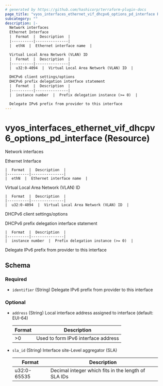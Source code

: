 ```yaml
---
# generated by https://github.com/hashicorp/terraform-plugin-docs
page_title: "vyos_interfaces_ethernet_vif_dhcpv6_options_pd_interface Resource - vyos"
subcategory: ""
description: |-
  Network interfaces
  Ethernet Interface
  |  Format  |  Description  |
  |----------|---------------|
  |  ethN  |  Ethernet interface name  |

  Virtual Local Area Network (VLAN) ID
  |  Format  |  Description  |
  |----------|---------------|
  |  u32:0-4094  |  Virtual Local Area Network (VLAN) ID  |

  DHCPv6 client settings/options
  DHCPv6 prefix delegation interface statement
  |  Format  |  Description  |
  |----------|---------------|
  |  instance number  |  Prefix delegation instance (>= 0)  |

  Delegate IPv6 prefix from provider to this interface
---
```


# vyos_interfaces_ethernet_vif_dhcpv6_options_pd_interface (Resource)

Network interfaces

Ethernet Interface

    |  Format  |  Description  |
    |----------|---------------|
    |  ethN  |  Ethernet interface name  |

Virtual Local Area Network (VLAN) ID

    |  Format  |  Description  |
    |----------|---------------|
    |  u32:0-4094  |  Virtual Local Area Network (VLAN) ID  |

DHCPv6 client settings/options

DHCPv6 prefix delegation interface statement

    |  Format  |  Description  |
    |----------|---------------|
    |  instance number  |  Prefix delegation instance (>= 0)  |

Delegate IPv6 prefix from provider to this interface



<!-- schema generated by tfplugindocs -->
## Schema

### Required

- `identifier` (String) Delegate IPv6 prefix from provider to this interface

### Optional

- `address` (String) Local interface address assigned to interface (default: EUI-64)

    |  Format  |  Description  |
    |----------|---------------|
    |  >0  |  Used to form IPv6 interface address  |
- `sla_id` (String) Interface site-Level aggregator (SLA)

    |  Format  |  Description  |
    |----------|---------------|
    |  u32:0-65535  |  Decimal integer which fits in the length of SLA IDs  |
